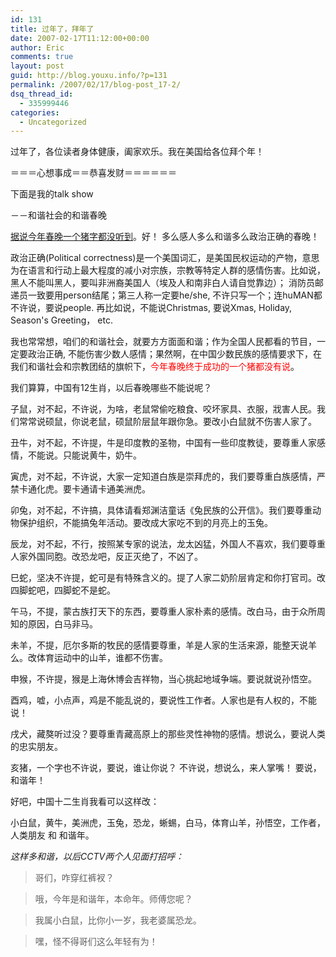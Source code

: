 ```yaml
---
id: 131
title: 过年了，拜年了
date: 2007-02-17T11:12:00+00:00
author: Eric
comments: true
layout: post
guid: http://blog.youxu.info/?p=131
permalink: /2007/02/17/blog-post_17-2/
dsq_thread_id:
  - 335999446
categories:
  - Uncategorized
---
```

过年了，各位读者身体健康，阖家欢乐。我在美国给各位拜个年！

＝＝＝心想事成＝＝恭喜发财＝＝＝＝＝＝

下面是我的talk show
  
－－和谐社会的和谐春晚

[据说今年春晚一个猪字都没听到](http://www.dbanotes.net/review/no_pig.html)。好！ 多么感人多么和谐多么政治正确的春晚！ 

政治正确(Political correctness)是一个美国词汇，是美国民权运动的产物，意思为在语言和行动上最大程度的减小对宗族，宗教等特定人群的感情伤害。比如说，黑人不能叫黑人，要叫非洲裔美国人（埃及人和南非白人请自觉靠边）； 消防员邮递员一致要用person结尾；第三人称一定要he/she, 不许只写一个；连huMAN都不许说，要说people. 再比如说，不能说Christmas, 要说Xmas, Holiday, Season's Greeting， etc. 

我也常常想，咱们的和谐社会，就要方方面面和谐；作为全国人民都看的节目，一定要政治正确, 不能伤害少数人感情；果然啊，在中国少数民族的感情要求下，在我们和谐社会和宗教团结的旗帜下，<span style="color: rgb(255, 0, 0);">今年春晚终于成功的一个猪都没有说</span>。

我们算算，中国有12生肖，以后春晚哪些不能说呢？

子鼠，对不起，不许说，为啥，老鼠常偷吃粮食、咬坏家具、衣服，戕害人民。我们常常说硕鼠，你说老鼠，硕鼠阶层鼠年跟你急。要改小白鼠就不伤害人家了。 

丑牛，对不起，不许提，牛是印度教的圣物，中国有一些印度教徒，要尊重人家感情，不能说。只能说黄牛，奶牛。

寅虎，对不起，不许说，大家一定知道白族是崇拜虎的，我们要尊重白族感情，严禁卡通化虎。要卡通请卡通美洲虎。

卯兔，对不起，不许搞，具体请看郑渊洁童话《兔民族的公开信》。我们要尊重动物保护组织，不能搞兔年活动。要改成大家吃不到的月亮上的玉兔。

辰龙，对不起，不行，按照某专家的说法，龙太凶猛，外国人不喜欢，我们要尊重人家外国同胞。改恐龙吧，反正灭绝了，不凶了。 

巳蛇，坚决不许提，蛇可是有特殊含义的。提了人家二奶阶层肯定和你打官司。改四脚蛇吧，四脚蛇不是蛇。

午马，不提，蒙古族打天下的东西，要尊重人家朴素的感情。改白马，由于众所周知的原因，白马非马。

未羊，不提，厄尔多斯的牧民的感情要尊重，羊是人家的生活来源，能整天说羊么。改体育运动中的山羊，谁都不伤害。

申猴，不许提，猴是上海休博会吉祥物，当心挑起地域争端。要说就说孙悟空。

酉鸡，嘘，小点声，鸡是不能乱说的，要说性工作者。人家也是有人权的，不能说！

戌犬，藏獒听过没？要尊重青藏高原上的那些灵性神物的感情。想说么，要说人类的忠实朋友。

亥猪，一个字也不许说，要说，谁让你说？ 不许说，想说么，来人掌嘴！ 要说，和谐年！

好吧，中国十二生肖我看可以这样改：

小白鼠，黄牛，美洲虎，玉兔，恐龙，蜥蜴，白马，体育山羊，孙悟空，工作者，人类朋友 和 和谐年。

<span style="font-style: italic;"><span style="font-style: italic;">这样多和谐，以后<span style="font-style: italic;">CCTV</span></span>两个人见面打招呼：</span>

> 哥们，咋穿红裤衩？
  
> 哦，今年是和谐年，本命年。师傅您呢？
  
> 我属小白鼠，比你小一岁，我老婆属恐龙。
  
> 嘿，怪不得哥们这么年轻有为！